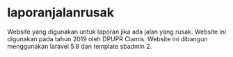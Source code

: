 # laporanjalanrusak
Website yang digunakan untuk laporan jika ada jalan yang rusak. Website ini digunakan pada tahun 2019 oleh DPUPR Ciamis. Website ini dibangun menggunakan laravel 5.8 dan template sbadmin 2.
